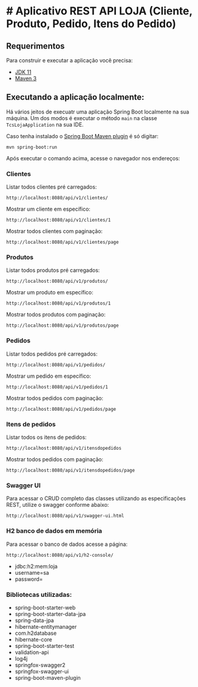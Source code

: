 # # Aplicativo REST API LOJA (Cliente, Produto, Pedido, Itens do Pedido)
## Requerimentos

Para construir e executar a aplicação você precisa:
- [JDK 11](https://www.oracle.com/java/technologies/downloads/#java11-windows)
- [Maven 3](https://maven.apache.org)

## Executando a aplicação localmente:

Há vários jeitos de execuatr uma aplicação Spring Boot localmente na sua máquina. Um dos modos é executar o método `main` na classe `TcsLojaApplication` na sua IDE.

Caso tenha instalado o [Spring Boot Maven plugin](https://docs.spring.io/spring-boot/docs/current/reference/html/build-tool-plugins-maven-plugin.html) é só digitar:

```shell
mvn spring-boot:run
```

Após executar o comando acima, acesse o navegador nos endereços:

### Clientes

Listar todos clientes pré carregados:
```
http://localhost:8080/api/v1/clientes/
```
Mostrar um cliente em específico:
```
http://localhost:8080/api/v1/clientes/1
```
Mostrar todos clientes com paginação:
```
http://localhost:8080/api/v1/clientes/page
```

### Produtos

Listar todos produtos pré carregados:
```
http://localhost:8080/api/v1/produtos/
```
Mostrar um produto em específico:
```
http://localhost:8080/api/v1/produtos/1
```
Mostrar todos produtos com paginação:
```
http://localhost:8080/api/v1/produtos/page
```

### Pedidos

Listar todos pedidos pré carregados:
```
http://localhost:8080/api/v1/pedidos/
```
Mostrar um pedido em específico:
```
http://localhost:8080/api/v1/pedidos/1
```
Mostrar todos pedidos com paginação:
```
http://localhost:8080/api/v1/pedidos/page
```

### Itens de pedidos

Listar todos os itens de pedidos:
```
http://localhost:8080/api/v1/itensdopedidos
```
Mostrar todos pedidos com paginação:
```
http://localhost:8080/api/v1/itensdopedidos/page
```

### Swagger UI
Para acessar o CRUD completo das classes utilizando as especificações REST, utilize o swagger conforme abaixo:

```shell
http://localhost:8080/api/v1/swagger-ui.html
```

### H2 banco de dados em memória
Para acessar o banco de dados acesse a página:

```shell
http://localhost:8080/api/v1/h2-console/
```

* jdbc:h2:mem:loja<br>
* username=sa<br>
* password=<br>

### Bibliotecas utilizadas:
 - spring-boot-starter-web
- spring-boot-starter-data-jpa
- spring-data-jpa
- hibernate-entitymanager
- com.h2database
- hibernate-core
- spring-boot-starter-test
- validation-api
- log4j
- springfox-swagger2
- springfox-swagger-ui
- spring-boot-maven-plugin
